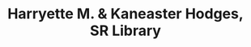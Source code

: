 ---
layout: repo
title: "Harryette M. & Kaneaster Hodges, SR Library"
id: 1530
permalink: repos/1530/
---